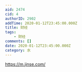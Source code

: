```yaml
---
aid: 2474
cid: 4
authorID: 2902
addTime: 2020-01-12T23:45:00.000Z
title: 财经
tags:
    - 财经
comments: []
date: 2020-01-12T23:45:00.000Z
category: 水
---
```


https://m.jinse.com/
